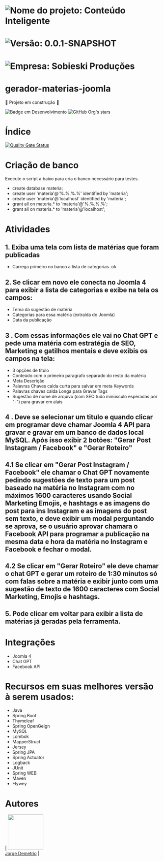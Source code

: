 # ![Nome do projeto: Conteúdo Inteligente](https://img.shields.io/badge/nome_do_projeto-Conteúdo_Inteligente-blue)
# ![Versão: 0.0.1-SNAPSHOT](https://img.shields.io/badge/version-0.0.1SNAPSHOT-blue)
# ![Empresa: Sobieski Produções](https://img.shields.io/badge/empresa-sobieski_produções-blue)
# gerador-materias-joomla
:hammer: Projeto em construção :construction:


![Badge em Desenvolvimento](http://img.shields.io/static/v1?label=STATUS&message=EM%20DESENVOLVIMENTO&color=GREEN&style=for-the-badge)
![GitHub Org's stars](https://img.shields.io/github/stars/jorgedemetrio?style=social)


# Índice 

[![Quality Gate Status](https://sonarcloud.io/api/project_badges/measure?project=jorgedemetrio_gerador-materias-joomla&metric=alert_status)](https://sonarcloud.io/summary/new_code?id=jorgedemetrio_gerador-materias-joomla)


# Criação de banco
Execute o script a baixo para cria o banco necessário para testes.
-    create database materia;
-    create user 'materia'@'%.%.%.%' identified by 'materia';
-    create user 'materia'@'localhost' identified by 'materia';
-    grant all on materia.* to  'materia'@'%.%.%.%';
-    grant all on materia.* to  'materia'@'localhost';

# Atividades
## 1. Exiba uma tela com lista de matérias que foram publicadas
- Carrega primeiro no banco a lista de categorias. ok

## 2. Se clicar em novo ele conecta no Joomla 4 para exibir a lista de categorias e exibe na tela os campos: 
   - Tema da sugestão de  matéria  
   - Categorias para essa matéria (extraída do Joomla)
   - Data da publicação
   
## 3 . Com essas informações ele vai no Chat GPT e pede uma matéria com estratégia de SEO, Marketing e gatilhos mentais e deve exibis os campos na tela:
   - 3 opções de  titulo
   - Conteúdo com o primeiro paragrafo separado do resto da matéria
   - Meta Descrição
   - Palavras Chaves calda curta para salvar em meta Keywords
   -  Palavras chaves calda Longa para Gravar Tags
   - Sugestão de nome de arquivo (com SEO tudo minúsculo esperadas por "-") para gravar em alais

## 4 . Deve se selecionar um titulo e quando clicar em programar deve chamar Joomla 4 API para gravar e gravar em um banco de dados local MySQL. Após isso exibir 2 botões: "Gerar Post Instagram / Facebook" e "Gerar Roteiro"

## 4.1 Se clicar em "Gerar Post Instagram / Facebook" ele chamar o Chat GPT novamente pedindo sugestões de texto  para um post baseado na matéria no Instagram com no máximos 1600 caracteres usando Social Marketing Emojis, e hashtags e as imagens do post para ins Instagram e as imagens do post sem texto, e deve exibir um modal perguntando se aprova, se o usuário aprovar chamara o Facebook API para programar a publicação na mesma data e hora da matéria no Instagram e Facebook e fechar o modal.

## 4.2 Se clicar em "Gerar Roteiro" ele deve chamar o chat GPT e gerar um roteiro de 1:30 minutos só com falas sobre a matéria e exibir junto com uma sugestão de texto de 1600 caracteres com Social Marketing, Emojis e hashtags.

## 5. Pode clicar em voltar para exibir a lista de matérias já geradas pela ferramenta.




# Integrações
- Joomla 4
- Chat GPT
- Facebook API


# Recursos em suas melhores versão à serem usados:
- Java
- Spring Boot
- Thymeleaf
- Spring OpenGeign
- MySQL
- Lombok
- MapperStruct
- Jersey
- Spring JPA 
- Spring Actuator
- Logback 
- JUnit
- Spring WEB
- Maven
- Flywey


# Autores

| <img loading="lazy" src="https://avatars.githubusercontent.com/u/10842384?v=4" width="115" /><br/>
[Jorge Demetrio](https://github.com/jorgedemetrio) |


